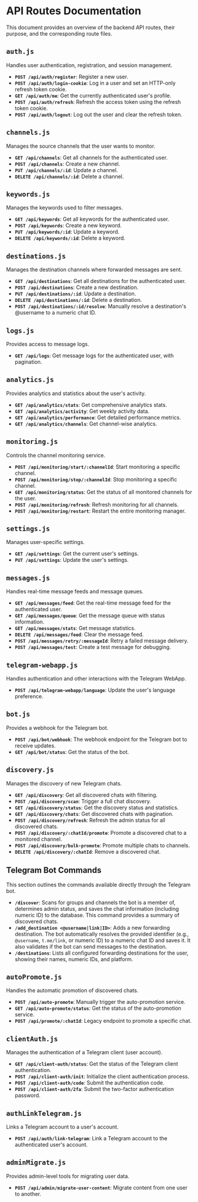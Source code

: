 # API Routes Documentation

This document provides an overview of the backend API routes, their purpose, and the corresponding route files.

## `auth.js`

Handles user authentication, registration, and session management.

- **`POST /api/auth/register`**: Register a new user.
- **`POST /api/auth/login-cookie`**: Log in a user and set an HTTP-only refresh token cookie.
- **`GET /api/auth/me`**: Get the currently authenticated user's profile.
- **`POST /api/auth/refresh`**: Refresh the access token using the refresh token cookie.
- **`POST /api/auth/logout`**: Log out the user and clear the refresh token.

## `channels.js`

Manages the source channels that the user wants to monitor.

- **`GET /api/channels`**: Get all channels for the authenticated user.
- **`POST /api/channels`**: Create a new channel.
- **`PUT /api/channels/:id`**: Update a channel.
- **`DELETE /api/channels/:id`**: Delete a channel.

## `keywords.js`

Manages the keywords used to filter messages.

- **`GET /api/keywords`**: Get all keywords for the authenticated user.
- **`POST /api/keywords`**: Create a new keyword.
- **`PUT /api/keywords/:id`**: Update a keyword.
- **`DELETE /api/keywords/:id`**: Delete a keyword.

## `destinations.js`

Manages the destination channels where forwarded messages are sent.

- **`GET /api/destinations`**: Get all destinations for the authenticated user.
- **`POST /api/destinations`**: Create a new destination.
- **`PUT /api/destinations/:id`**: Update a destination.
- **`DELETE /api/destinations/:id`**: Delete a destination.
- **`POST /api/destinations/:id/resolve`**: Manually resolve a destination's @username to a numeric chat ID.

## `logs.js`

Provides access to message logs.

- **`GET /api/logs`**: Get message logs for the authenticated user, with pagination.

## `analytics.js`

Provides analytics and statistics about the user's activity.

- **`GET /api/analytics/stats`**: Get comprehensive analytics stats.
- **`GET /api/analytics/activity`**: Get weekly activity data.
- **`GET /api/analytics/performance`**: Get detailed performance metrics.
- **`GET /api/analytics/channels`**: Get channel-wise analytics.

## `monitoring.js`

Controls the channel monitoring service.

- **`POST /api/monitoring/start/:channelId`**: Start monitoring a specific channel.
- **`POST /api/monitoring/stop/:channelId`**: Stop monitoring a specific channel.
- **`GET /api/monitoring/status`**: Get the status of all monitored channels for the user.
- **`POST /api/monitoring/refresh`**: Refresh monitoring for all channels.
- **`POST /api/monitoring/restart`**: Restart the entire monitoring manager.

## `settings.js`

Manages user-specific settings.

- **`GET /api/settings`**: Get the current user's settings.
- **`PUT /api/settings`**: Update the user's settings.

## `messages.js`

Handles real-time message feeds and message queues.

- **`GET /api/messages/feed`**: Get the real-time message feed for the authenticated user.
- **`GET /api/messages/queue`**: Get the message queue with status information.
- **`GET /api/messages/stats`**: Get message statistics.
- **`DELETE /api/messages/feed`**: Clear the message feed.
- **`POST /api/messages/retry/:messageId`**: Retry a failed message delivery.
- **`POST /api/messages/test`**: Create a test message for debugging.

## `telegram-webapp.js`

Handles authentication and other interactions with the Telegram WebApp.

- **`POST /api/telegram-webapp/language`**: Update the user's language preference.

## `bot.js`

Provides a webhook for the Telegram bot.

- **`POST /api/bot/webhook`**: The webhook endpoint for the Telegram bot to receive updates.
- **`GET /api/bot/status`**: Get the status of the bot.

## `discovery.js`

Manages the discovery of new Telegram chats.

- **`GET /api/discovery`**: Get all discovered chats with filtering.
- **`POST /api/discovery/scan`**: Trigger a full chat discovery.
- **`GET /api/discovery/status`**: Get the discovery status and statistics.
- **`GET /api/discovery/chats`**: Get discovered chats with pagination.
- **`POST /api/discovery/refresh`**: Refresh the admin status for all discovered chats.
- **`POST /api/discovery/:chatId/promote`**: Promote a discovered chat to a monitored channel.
- **`POST /api/discovery/bulk-promote`**: Promote multiple chats to channels.
- **`DELETE /api/discovery/:chatId`**: Remove a discovered chat.

## Telegram Bot Commands

This section outlines the commands available directly through the Telegram bot.

- **`/discover`**: Scans for groups and channels the bot is a member of, determines admin status, and saves the chat information (including numeric ID) to the database. This command provides a summary of discovered chats.
- **`/add_destination <@username|link|ID>`**: Adds a new forwarding destination. The bot automatically resolves the provided identifier (e.g., `@username`, `t.me/link`, or numeric ID) to a numeric chat ID and saves it. It also validates if the bot can send messages to the destination.
- **`/destinations`**: Lists all configured forwarding destinations for the user, showing their names, numeric IDs, and platform.

## `autoPromote.js`

Handles the automatic promotion of discovered chats.

- **`POST /api/auto-promote`**: Manually trigger the auto-promotion service.
- **`GET /api/auto-promote/status`**: Get the status of the auto-promotion service.
- **`POST /api/promote/:chatId`**: Legacy endpoint to promote a specific chat.

## `clientAuth.js`

Manages the authentication of a Telegram client (user account).

- **`GET /api/client-auth/status`**: Get the status of the Telegram client authentication.
- **`POST /api/client-auth/init`**: Initialize the client authentication process.
- **`POST /api/client-auth/code`**: Submit the authentication code.
- **`POST /api/client-auth/2fa`**: Submit the two-factor authentication password.

## `authLinkTelegram.js`

Links a Telegram account to a user's account.

- **`POST /api/auth/link-telegram`**: Link a Telegram account to the authenticated user's account.

## `adminMigrate.js`

Provides admin-level tools for migrating user data.

- **`POST /api/admin/migrate-user-content`**: Migrate content from one user to another.
